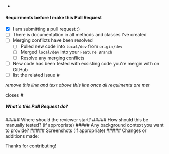-

#### Requirments before I make this Pull Request

- [X] I am submitting a pull request :)
- [ ] There is documentation in all methods and classes I've created
- [ ] Merging conflicts have been resolved
    - [ ] Pulled new code into `local/dev` from `origin/dev`
    - [ ] Merged `local/dev` into your `Feature Branch`
    - [ ] Resolve any merging conflicts
- [ ] New code has been tested with exsisting code you're mergin with on GitHub
- [ ] list the related issue #

*remove this line and text above this line once all requiments are met*

closes #<issue>

##### What's this Pull Request do?
<placeholder>
##### Where should the reviewer start?
<placeholder>
##### How should this be manually tested? (if appropriate)
<placeholder>
##### Any background context you want to provide?
<placeholder>
##### Screenshots (if appropriate)
<placeholder>
##### Changes or additions made:


Thanks for contributing!
